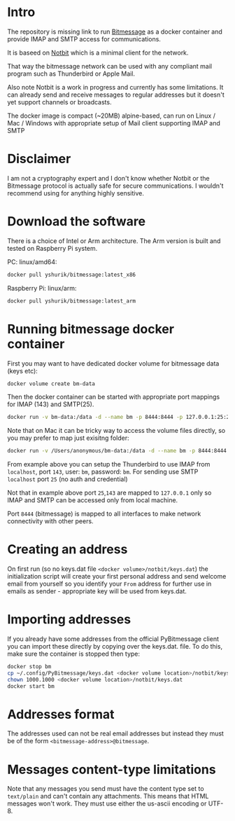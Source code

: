 # Intro

The repository is missing link to run [Bitmessage](http://bitmessage.org)
as a docker container and provide IMAP and SMTP access for communications.

It is baseed on [Notbit](https://github.com/bpeel/notbit) which is a minimal client for the 
network. 

That way the bitmessage network can be used with
any compliant mail program such as Thunderbird or Apple Mail.

Also note Notbit is a work in progress and currently has some limitations.
It can already send and receive messages to regular addresses but it
doesn't yet support channels or broadcasts.

The docker image is compact (~20MB) alpine-based, can run on Linux / Mac / Windows with
appropriate setup of Mail client supporting IMAP and SMTP

# Disclaimer

I am not a cryptography expert and I don't know whether Notbit or the
Bitmessage protocol is actually safe for secure communications. I
wouldn't recommend using for anything highly sensitive.

# Download the software

There is a choice of Intel or Arm architecture. The Arm version is built and tested on Raspberry Pi system.

PC: linux/amd64:
```bash
docker pull yshurik/bitmessage:latest_x86
```

Raspberry Pi: linux/arm:
```bash
docker pull yshurik/bitmessage:latest_arm
```


# Running bitmessage docker container

First you may want to have dedicated docker volume for bitmessage data (keys etc):

```bash
docker volume create bm-data
```

Then the docker container can be started with appropriate port mappings for IMAP (143) and SMTP(25).

```bash
docker run -v bm-data:/data -d --name bm -p 8444:8444 -p 127.0.0.1:25:2525 -p 127.0.0.1:143:143 yshurik/bitmessage:latest
```

Note that on Mac it can be tricky way to access the volume files directly, so you may prefer to map just exisitng folder:

```bash
docker run -v /Users/anonymous/bm-data:/data -d --name bm -p 8444:8444 -p 127.0.0.1:25:2525 -p 127.0.0.1:143:143 yshurik/bitmessage:latest
```


From example above you can setup the Thunderbird to use IMAP from `localhost`, port `143`, user: `bm`, password: `bm`.
For sending use SMTP `localhost` port `25` (no auth and credential)

Not that in example above port `25`,`143` are mapped to `127.0.0.1` only so IMAP and SMTP can be accessed only from local machine.

Port `8444` (bitmessage) is mapped to all interfaces to make network connectivity with other peers.

# Creating an address

On first run (so no keys.dat file `<docker volume>/notbit/keys.dat`) the initialization script will create your first 
personal address and send welcome email from yourself so you identify your `From` address for further use in emails
as sender - appropriate key will be used from keys.dat.

# Importing addresses

If you already have some addresses from the official PyBitmessage
client you can import these directly by copying over the keys.dat.
file. To do this, make sure the container is stopped then
type:

```bash
docker stop bm
cp ~/.config/PyBitmessage/keys.dat <docker volume location>/notbit/keys.dat
chown 1000.1000 <docker volume location>/notbit/keys.dat
docker start bm
```

# Addresses format

The addresses used can not be real email
addresses but instead they must be of the form
`<bitmessage-address>@bitmessage`. 

# Messages content-type limitations

Note that any messages you send must have the content type set to
`text/plain` and can't contain any attachments. This means that HTML
messages won't work. They must use either the us-ascii encoding or
UTF-8.




